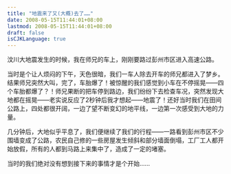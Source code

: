 ```yaml
---
title: "地震来了又(大概)去了……"
date: 2008-05-15T11:44:01+08:00
lastmod: 2008-05-15T11:44:01+08:00
draft: false
isCJKLanguage: true
---
```


汶川大地震发生的时候，我在师兄的车上，刚刚要路过彭州市区进入高速公路。

当时是个让人烦闷的下午，天色很暗，我们一车人除去开车的师兄都进入了梦乡。结果师兄突然大叫，完了，车胎爆了！被惊醒的我们感觉到小车在不停摇晃——四个车胎都爆了？！师兄果断的把车停到路边，我们纷纷下去检查车况，突然发现大地都在摇晃——老实说反应了2秒钟后我才想起——地震了！还好当时我们在田间公路上，四处都很开阔，一边了望不断变幻的地平线，一边第一次感受到大地的力量。

几分钟后，大地似乎平息了，我们便继续了我们的行程——一路看到彭州市区不少围墙变成了公路，农民自己修的一些房屋发生倾斜和部分墙面倒塌，工厂工人都开始放假，所有的人都到马路上来集中了，造成了一定的堵塞。

当时的我们绝对没有想到接下来的事情才是个开始……